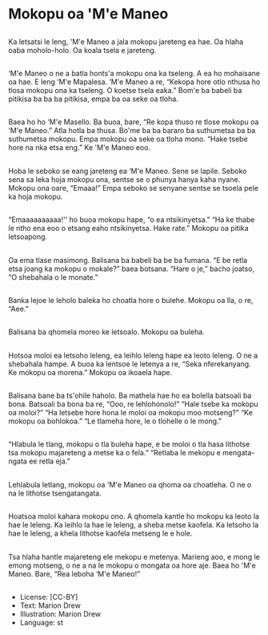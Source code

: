 # Mokopu oa 'M'e Maneo

##
Ka letsatsi le leng, 'M'e Maneo a
jala mokopu jareteng ea hae.
Oa hlaha oaba moholo-holo.
Oa koala tsela e jareteng.

##
‘M'e Maneo o ne a batla honts'a
mokopu ona ka tseleng.
A ea ho mohaisane oa hae.
E leng ‘M'e Mapalesa.
‘M'e Maneo a re, “Kekopa hore otlo
nthusa ho tlosa mokopu ona ka
tseleng. O koetse tsela eaka.”
Bom'e ba babeli ba pitikisa ba ba
ba pitikisa, empa ba oa seke oa
tloha.

##
Baea ho ho ‘M'e Masello.
Ba buoa, bare, “Re kopa thuso re
tlose mokopu oa ‘M'e Maneo.”
Atla hotla ba thusa.
Bo'me ba ba bararo ba suthumetsa
ba ba suthumetsa mokopu. Empa
mokopu oa seke oa tloha mono.
“Hake tsebe hore na nka etsa eng.”
Ke 'M'e Maneo eoo.

##
Hoba le seboko se eang jareteng
ea ‘M'e Maneo.
Sene se lapile.
Seboko sena sa leka hoja mokopu
ona, sentse se o phunya hanya
kaha nyane.
Mokopu ona oare, “Emaaa!”
Empa seboko se senyane sentse se
tsoela pele ka hoja mokopu.

##
“Emaaaaaaaaaa!'' ho buoa mokopu
hape, “o ea ntsikinyetsa.”
“Ha ke thabe le ntho ena eoo o
etsang eaho ntsikinyetsa. Hake
rate.”
Mokopu oa pitika letsoapong.

##
Oa ema tlase masimong.
Balisana ba babeli ba be ba
fumana.
“E be retla etsa joang ka mokopu o
mokale?” baea botsana.
“Hare o je,” bacho joatso,
“O shebahala o le monate.”

##
Banka lejoe le leholo baleka ho
choatla hore o bulehe.
Mokopu oa lla, o re, “Aee.”

##
Balisana ba qhomela moreo
ke letsoalo.
Mokopu oa buleha.

##
Hotsoa moloi ea letsoho leleng, ea
leihlo leleng hape ea leoto leleng.
O ne a shebahala hampe.
A buoa ka lentsoe le letenya a re,
“Seka nferekanyang. Ke mokopu
oa morena.”
Mokopu oa ikoaela hape.

##
Balisana bane ba ts'ohile haholo.
Ba mathela hae ho ea bolella
batsoali ba bona.
Batsoali ba bona ba re, “Ooo,
re lehlohonolo!”
“Hale tsebe ka mokopu oa moloi?”
“Ha letsebe hore hona le moloi
oa mokopu moo motseng?”
“Ke mokopu oa bohlokoa.”
“Le tlameha hore, le o tlohelle
o le mong.”

##
“Hlabula le tlang, mokopu o tla buleha hape,
e be moloi o tla hasa lithotse tsa mokopu
majareteng a metse ka o fela.”
“Retlaba le mekopu e mengata-ngata ee
retla eja.”

##
Lehlabula letlang, mokopu oa 'M'e
Maneo oa qhoma oa choatleha.
O ne o na le lithotse tsengatangata.

##
Hoatsoa moloi kahara mokopu ono.
A qhomela kantle ho mokopu ka
leoto la hae le leleng.
Ka leihlo la hae le leleng, a sheba
metse kaofela.
Ka letsoho la hae le leleng, a khela
lithotse kaofela metseng le e hole.

##
Tsa hlaha hantle majareteng
ele mekopu e metenya.
Marieng aoo, e mong le emong
motseng, o ne a na le mokopu
o mongata oa hore aje.
Baea ho 'M'e Maneo. Bare,
“Rea leboha ‘M'e Maneo!”

##
* License: [CC-BY]
* Text: Marion Drew
* Illustration: Marion Drew
* Language: st
